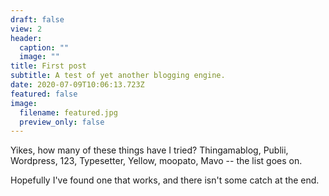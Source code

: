 ```yaml
---
draft: false
view: 2
header:
  caption: ""
  image: ""
title: First post
subtitle: A test of yet another blogging engine.
date: 2020-07-09T10:06:13.723Z
featured: false
image:
  filename: featured.jpg
  preview_only: false
---
```

Yikes, how many of these things have I tried? Thingamablog, Publii, Wordpress, 123, Typesetter, Yellow, moopato, Mavo -- the list goes on.



Hopefully I've found one that works, and there isn't some catch at the end.